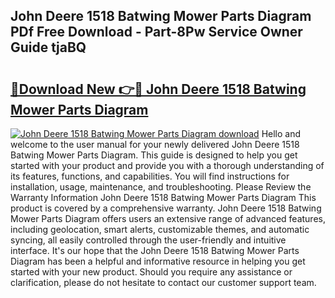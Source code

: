 ## John Deere 1518 Batwing Mower Parts Diagram PDf Free Download - Part-8Pw Service Owner Guide tjaBQ

# <h2><a href="http://dfhqso7.blite.top/?on=John+Deere+1518+Batwing+Mower+Parts+Diagram">🔗Download New 👉🔴 John Deere 1518 Batwing Mower Parts Diagram</a></h2>

[![John Deere 1518 Batwing Mower Parts Diagram download](https://i.imgur.com/lujVjoI.png)](http://dfhqso7.blite.top/?on=John+Deere+1518+Batwing+Mower+Parts+Diagram)
Hello and welcome to the user manual for your newly delivered John Deere 1518 Batwing Mower Parts Diagram. This guide is designed to help you get started with your product and provide you with a thorough understanding of its features, functions, and capabilities. You will find instructions for installation, usage, maintenance, and troubleshooting. Please Review the Warranty Information John Deere 1518 Batwing Mower Parts Diagram This product is covered by a comprehensive warranty. John Deere 1518 Batwing Mower Parts Diagram offers users an extensive range of advanced features, including geolocation, smart alerts, customizable themes, and automatic syncing, all easily controlled through the user-friendly and intuitive interface. It's our hope that the John Deere 1518 Batwing Mower Parts Diagram has been a helpful and informative resource in helping you get started with your new product. Should you require any assistance or clarification, please do not hesitate to contact our customer support team.
